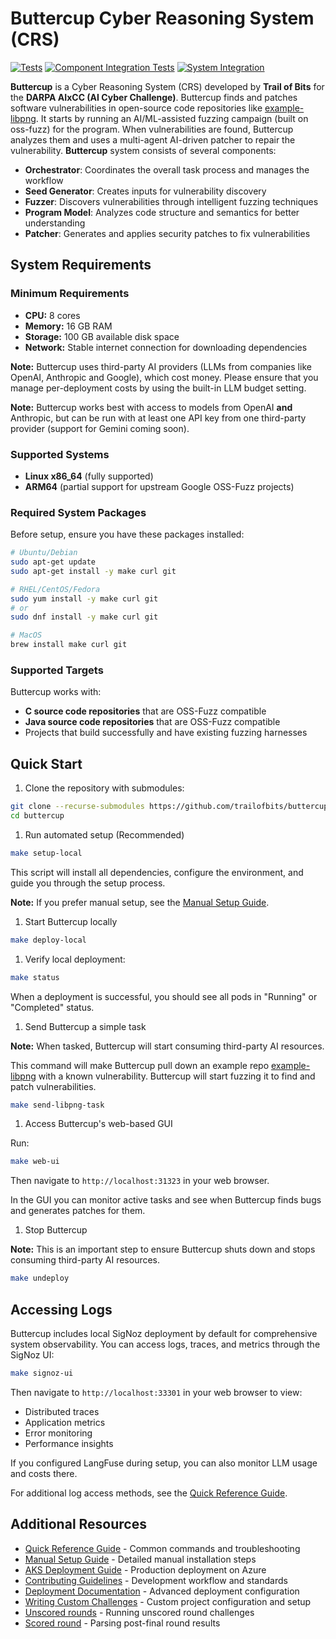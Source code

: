 # Buttercup Cyber Reasoning System (CRS)

[![Tests](https://github.com/trailofbits/buttercup/actions/workflows/tests.yml/badge.svg)](https://github.com/trailofbits/buttercup/actions/workflows/tests.yml)
[![Component Integration Tests](https://github.com/trailofbits/buttercup/actions/workflows/comp-integration.yml/badge.svg)](https://github.com/trailofbits/buttercup/actions/workflows/comp-integration.yml)
[![System Integration](https://github.com/trailofbits/buttercup/actions/workflows/integration.yml/badge.svg)](https://github.com/trailofbits/buttercup/actions/workflows/integration.yml)

**Buttercup** is a Cyber Reasoning System (CRS) developed by **Trail of Bits** for the **DARPA AIxCC (AI Cyber Challenge)**. Buttercup finds and patches software vulnerabilities in open-source code repositories like [example-libpng](https://github.com/tob-challenges/example-libpng). It starts by running an AI/ML-assisted fuzzing campaign (built on oss-fuzz) for the program. When vulnerabilities are found, Buttercup analyzes them and uses a multi-agent AI-driven patcher to repair the vulnerability. **Buttercup** system consists of several components:

- **Orchestrator**: Coordinates the overall task process and manages the workflow
- **Seed Generator**: Creates inputs for vulnerability discovery
- **Fuzzer**: Discovers vulnerabilities through intelligent fuzzing techniques
- **Program Model**: Analyzes code structure and semantics for better understanding
- **Patcher**: Generates and applies security patches to fix vulnerabilities

## System Requirements

### Minimum Requirements

- **CPU:** 8 cores
- **Memory:** 16 GB RAM
- **Storage:** 100 GB available disk space
- **Network:** Stable internet connection for downloading dependencies

**Note:** Buttercup uses third-party AI providers (LLMs from companies like OpenAI, Anthropic and Google), which cost money. Please ensure that you manage per-deployment costs by using the built-in LLM budget setting.

**Note:** Buttercup works best with access to models from OpenAI **and** Anthropic, but can be run with at least one API key from one third-party provider (support for Gemini coming soon).

### Supported Systems

- **Linux x86_64** (fully supported)
- **ARM64** (partial support for upstream Google OSS-Fuzz projects)

### Required System Packages

Before setup, ensure you have these packages installed:

```bash
# Ubuntu/Debian
sudo apt-get update
sudo apt-get install -y make curl git

# RHEL/CentOS/Fedora
sudo yum install -y make curl git
# or
sudo dnf install -y make curl git

# MacOS
brew install make curl git
```

### Supported Targets

Buttercup works with:

- **C source code repositories** that are OSS-Fuzz compatible
- **Java source code repositories** that are OSS-Fuzz compatible
- Projects that build successfully and have existing fuzzing harnesses

## Quick Start

1. Clone the repository with submodules:

```bash
git clone --recurse-submodules https://github.com/trailofbits/buttercup.git
cd buttercup
```

1. Run automated setup (Recommended)

```bash
make setup-local
```

This script will install all dependencies, configure the environment, and guide you through the setup process.

**Note:** If you prefer manual setup, see the [Manual Setup Guide](guides/MANUAL_SETUP.md).

1. Start Buttercup locally

```bash
make deploy-local
```

1. Verify local deployment:

```bash
make status
```

When a deployment is successful, you should see all pods in "Running" or "Completed" status.

1. Send Buttercup a simple task

**Note:** When tasked, Buttercup will start consuming third-party AI resources.

This command will make Buttercup pull down an example repo [example-libpng](https://github.com/tob-challenges/example-libpng) with a known vulnerability. Buttercup will start fuzzing it to find and patch vulnerabilities.

```bash
make send-libpng-task
```

1. Access Buttercup's web-based GUI

Run:

```bash
make web-ui
```

Then navigate to `http://localhost:31323` in your web browser.

In the GUI you can monitor active tasks and see when Buttercup finds bugs and generates patches for them.

1. Stop Buttercup

**Note:** This is an important step to ensure Buttercup shuts down and stops consuming third-party AI resources.

```bash
make undeploy
```

## Accessing Logs

Buttercup includes local SigNoz deployment by default for comprehensive system observability. You can access logs, traces, and metrics through the SigNoz UI:

```bash
make signoz-ui
```

Then navigate to `http://localhost:33301` in your web browser to view:

- Distributed traces
- Application metrics
- Error monitoring
- Performance insights

If you configured LangFuse during setup, you can also monitor LLM usage and costs there.

For additional log access methods, see the [Quick Reference Guide](guides/QUICK_REFERENCE.md).

## Additional Resources

- [Quick Reference Guide](guides/QUICK_REFERENCE.md) - Common commands and troubleshooting
- [Manual Setup Guide](guides/MANUAL_SETUP.md) - Detailed manual installation steps
- [AKS Deployment Guide](guides/AKS_DEPLOYMENT.md) - Production deployment on Azure
- [Contributing Guidelines](CONTRIBUTING.md) - Development workflow and standards
- [Deployment Documentation](deployment/README.md) - Advanced deployment configuration
- [Writing Custom Challenges](guides/CUSTOM_CHALLENGES.md) - Custom project configuration and setup
- [Unscored rounds](guides/UNSCORED.md) - Running unscored round challenges
- [Scored round](guides/SCORED.md) - Parsing post-final round results
